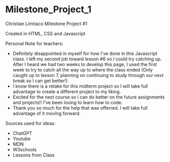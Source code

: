 # Milestone_Project_1

Christian Limtiaco Milestone Project #1

Created in HTML, CSS and Javascript

Personal Note for teachers:
- Definitely disappointed in myself for how I've done in this Javascript class. I left my second job toward lesson #6 so I could try catching up. After I heard we had two weeks to develop this page, I used the first week to try to catch all the way up to where the class ended (Only caught up to lesson 7, planning on continuing to study through our next break so I can get better!)
- I know there is a retake for this midterm project so I will take full advantage to create a different project to my liking. 
- Excited for the next course so I can do better on the future assignments and projects!! I've been loving to learn how to code.
- Thank you so much for the help that was offerred. I will take full advantage of it moving forward.

Sources used for ideas:
- ChatGPT
- Youtube
- MDN
- W3schools
- Lessons from Class